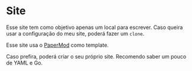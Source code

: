 # Site

Esse site tem como objetivo apenas um local para escrever.
Caso queira usar a configuração do meu site, poderá fazer um `clone`.

Esse site usa o [PaperMod](https://github.com/adityatelange/hugo-PaperMod) como template.

Caso prefira, poderá criar o seu próprio site. Recomendo saber um pouco de YAML e Go.

 

